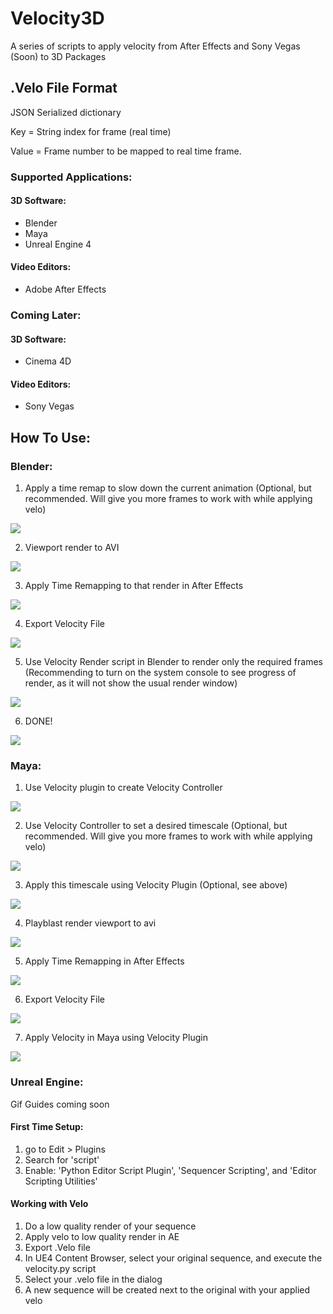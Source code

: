 # Velocity3D
 A series of scripts to apply velocity from After Effects and Sony Vegas (Soon) to 3D Packages
 


## .Velo File Format

JSON Serialized dictionary

Key = String index for frame (real time)

Value = Frame number to be mapped to real time frame.

### Supported Applications:
#### 3D Software:
- Blender
- Maya
- Unreal Engine 4

#### Video Editors:
- Adobe After Effects

### Coming Later:
#### 3D Software:
- Cinema 4D

#### Video Editors:
- Sony Vegas
 
 ## How To Use:

### Blender:

1. Apply a time remap to slow down the current animation (Optional, but recommended. Will give you more frames to work with while applying velo)

![](tutorial_gifs/how_to_time_remap.gif)

2. Viewport render to AVI

![](tutorial_gifs/how_to_viewport_render.gif)

3. Apply Time Remapping to that render in After Effects

![](tutorial_gifs/apply_velo_ae.gif)

4. Export Velocity File

![](tutorial_gifs/export_velocity.gif)

5. Use Velocity Render script in Blender to render only the required frames (Recommending to turn on the system console to see progress of render, as it will not show the usual render window)

![](tutorial_gifs/velocity_render.gif)

6. DONE!

![](tutorial_gifs/Comp.gif)

### Maya:

1. Use Velocity plugin to create Velocity Controller

![](tutorial_gifs/create_controller.gif)

2. Use Velocity Controller to set a desired timescale (Optional, but recommended. Will give you more frames to work with while applying velo)

![](tutorial_gifs/set_timescale.gif)

3. Apply this timescale using Velocity Plugin (Optional, see above)

![](tutorial_gifs/apply_timescale.gif)

4. Playblast render viewport to avi

![](tutorial_gifs/playblast.gif)

5. Apply Time Remapping in After Effects

![](tutorial_gifs/add_velo_ae_maya.gif)

6. Export Velocity File

![](tutorial_gifs/export_velo_file_maya.gif)

7. Apply Velocity in Maya using Velocity Plugin

![](tutorial_gifs/import_velo_maya.gif)


### Unreal Engine:
Gif Guides coming soon

#### First Time Setup:
1. go to Edit > Plugins
2. Search for 'script'
3. Enable: 'Python Editor Script Plugin', 'Sequencer Scripting', and 'Editor Scripting Utilities'

#### Working with Velo
1. Do a low quality render of your sequence
2. Apply velo to low quality render in AE
3. Export .Velo file
4. In UE4 Content Browser, select your original sequence, and execute the velocity.py script
5. Select your .velo file in the dialog
6. A new sequence will be created next to the original with your applied velo
